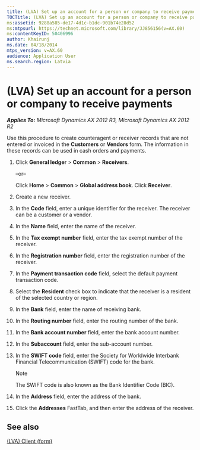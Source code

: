 ```yaml
---
title: (LVA) Set up an account for a person or company to receive payments
TOCTitle: (LVA) Set up an account for a person or company to receive payments
ms:assetid: 9288a585-de17-4d1c-b1dc-901b74e28d52
ms:mtpsurl: https://technet.microsoft.com/library/JJ856156(v=AX.60)
ms:contentKeyID: 50406996
author: Khairunj
ms.date: 04/18/2014
mtps_version: v=AX.60
audience: Application User
ms.search.region: Latvia
---
```


# (LVA) Set up an account for a person or company to receive payments 


_**Applies To:** Microsoft Dynamics AX 2012 R3, Microsoft Dynamics AX 2012 R2_

Use this procedure to create counteragent or receiver records that are not entered or invoiced in the **Customers** or **Vendors** form. The information in these records can be used in cash orders and payments.

1.  Click **General ledger** \> **Common** \> **Receivers**.
    
    –or–
    
    Click **Home** \> **Common** \> **Global address book**. Click **Receiver**.

2.  Create a new receiver.

3.  In the **Code** field, enter a unique identifier for the receiver. The receiver can be a customer or a vendor.

4.  In the **Name** field, enter the name of the receiver.

5.  In the **Tax exempt number** field, enter the tax exempt number of the receiver.

6.  In the **Registration number** field, enter the registration number of the receiver.

7.  In the **Payment transaction code** field, select the default payment transaction code.

8.  Select the **Resident** check box to indicate that the receiver is a resident of the selected country or region.

9.  In the **Bank** field, enter the name of receiving bank.

10. In the **Routing number** field, enter the routing number of the bank.

11. In the **Bank account number** field, enter the bank account number.

12. In the **Subaccount** field, enter the sub-account number.

13. In the **SWIFT code** field, enter the Society for Worldwide Interbank Financial Telecommunication (SWIFT) code for the bank.
    

    > [!NOTE]
    > <P>The SWIFT code is also known as the Bank Identifier Code (BIC).</P>



14. In the **Address** field, enter the address of the bank.

15. Click the **Addresses** FastTab, and then enter the address of the receiver.

## See also

[(LVA) Client (form)](https://technet.microsoft.com/library/jj721436\(v=ax.60\))

  


